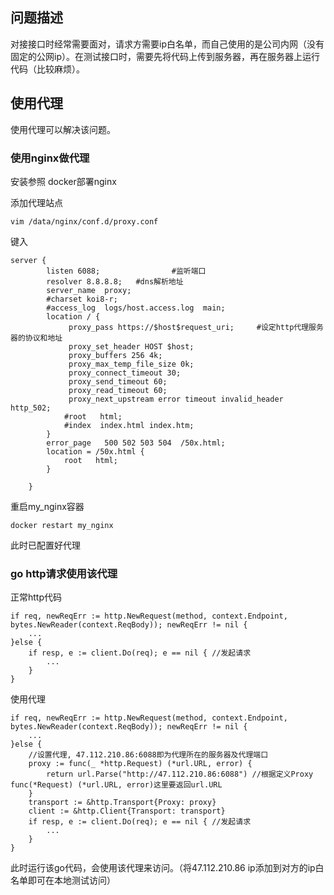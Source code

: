 ## 问题描述
对接接口时经常需要面对，请求方需要ip白名单，而自己使用的是公司内网（没有固定的公网ip）。在测试接口时，需要先将代码上传到服务器，再在服务器上运行代码（比较麻烦）。

## 使用代理
使用代理可以解决该问题。
### 使用nginx做代理
安装参照 docker部署nginx

添加代理站点

```
vim /data/nginx/conf.d/proxy.conf
```
键入
```
server {
        listen 6088;                #监听端口
        resolver 8.8.8.8;   #dns解析地址
        server_name  proxy;
        #charset koi8-r;
        #access_log  logs/host.access.log  main;
        location / {
             proxy_pass https://$host$request_uri;     #设定http代理服务器的协议和地址
             proxy_set_header HOST $host;
             proxy_buffers 256 4k;
             proxy_max_temp_file_size 0k;
             proxy_connect_timeout 30;
             proxy_send_timeout 60;
             proxy_read_timeout 60;
             proxy_next_upstream error timeout invalid_header http_502;
            #root   html;
            #index  index.html index.htm;
        }
        error_page   500 502 503 504  /50x.html;
        location = /50x.html {
            root   html;
        }
 
    }
```
重启my_nginx容器

```
docker restart my_nginx
```

此时已配置好代理

### go http请求使用该代理

正常http代码
```
if req, newReqErr := http.NewRequest(method, context.Endpoint, bytes.NewReader(context.ReqBody)); newReqErr != nil {
    ...
}else {
    if resp, e := client.Do(req); e == nil { //发起请求
        ...
    }
}
```
使用代理

```
if req, newReqErr := http.NewRequest(method, context.Endpoint, bytes.NewReader(context.ReqBody)); newReqErr != nil {
    ...
}else {
    //设置代理, 47.112.210.86:6088即为代理所在的服务器及代理端口
    proxy := func(_ *http.Request) (*url.URL, error) {
		return url.Parse("http://47.112.210.86:6088") //根据定义Proxy func(*Request) (*url.URL, error)这里要返回url.URL
	}
	transport := &http.Transport{Proxy: proxy}
	client := &http.Client{Transport: transport}
	if resp, e := client.Do(req); e == nil { //发起请求
	    ...
	}
}
```
此时运行该go代码，会使用该代理来访问。（将47.112.210.86 ip添加到对方的ip白名单即可在本地测试访问）



